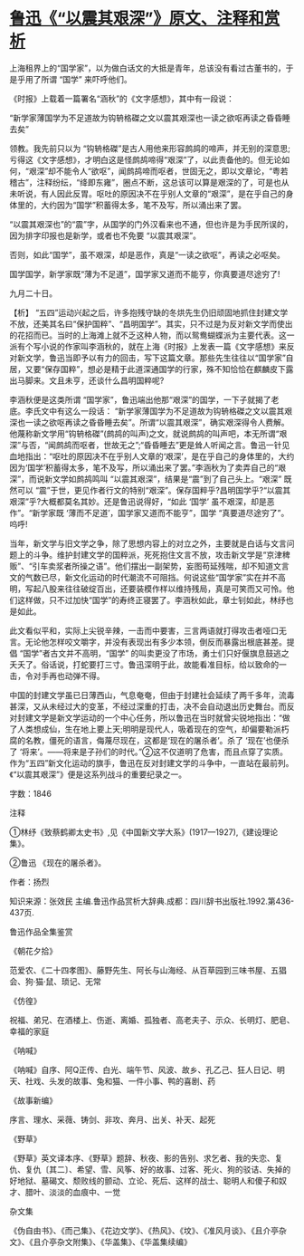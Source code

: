 # [鲁迅《“以震其艰深”》原文、注释和赏析](https://www.vrrw.net/wx/9530.html)

上海租界上的“国学家”，以为做白话文的大抵是青年，总该没有看过古董书的，于是乎用了所谓 “国学” 来吓呼他们。

《时报》上载着一篇署名“涵秋”的《文字感想》，其中有一段说：

“新学家薄国学为不足道故为钩辀格磔之文以震其艰深也一读之欲呕再读之昏昏睡去矣”

领教。我先前只以为 “钩辀格磔”是古人用他来形容鹧鸪的啼声，并无别的深意思; 亏得这《文字感想》，才明白这是怪鹧鸪啼得“艰深”了，以此责备他的。但无论如何，“艰深”却不能令人“欲呕”，闻鹧鸪啼而呕者，世固无之，即以文章论，“粤若稽古”，注释纷纭，“绛即东雍”，圈点不断，这总该可以算是艰深的了，可是也从未听说，有人因此反胃。呕吐的原因决不在乎别人文章的“艰深”，是在乎自己的身体里的，大约因为“国学”积蓄得太多，笔不及写，所以涌出来了罢。

“以震其艰深也”的“震”字，从国学的门外汉看来也不通，但也许是为手民所误的，因为排字印报也是新学，或者也不免要 “以震其艰深”。

否则，如此“国学”，虽不艰深，却是恶作，真是“一读之欲呕”，再读之必呕矣。

国学国学，新学家既“薄为不足道”，国学家又道而不能亨，你真要道尽途穷了!

九月二十日。



【析】 “五四”运动兴起之后，许多抱残守缺的冬烘先生仍旧顽固地抓住封建文学不放，还美其名曰“保护国粹”、“昌明国学”。其实，只不过是为反对新文学而使出的花招而已。当时的上海滩上就不乏这种人物，而以鸳鸯蝴蝶派为主要代表。这一派有个写小说的作家叫李涵秋的，就在上海《时报》上发表一篇《文字感想》来反对新文学，鲁迅当即予以有力的回击，写下这篇文章。那些先生往往以“国学家”自居，又要“保存国粹”，想必是精于此道深通国学的行家，殊不知恰恰在麒麟皮下露出马脚来。文且未亨，还谈什么昌明国粹呢?

李涵秋便是这类所谓 “国学家”，鲁迅端出他那“艰深”的国学，一下子就揭了老底。李氏文中有这么一段话： “新学家薄国学为不足道故为钩辀格磔之文以震其艰深也一读之欲呕再读之昏昏睡去矣”。所谓“以震其艰深”，确实艰深得令人费解。他蔑称新文学用“钩辀格磔”(鹧鸪的叫声)之文，就说鹧鸪的叫声吧，本无所谓“艰深”与否，“闻鹧鸪而呕者，世故无之”;“昏昏睡去”更是耸人听闻之言。鲁迅一针见血地指出：“呕吐的原因决不在乎别人文章的‘艰深’，是在乎自己的身体里的，大约因为‘国学’积蓄得太多，笔不及写，所以涌出来了罢。”李涵秋为了卖弄自己的“艰深”，而说新文学如鹧鸪鸣叫 “以震其艰深”，结果是“震”到了自己头上。“艰深” 既然可以 “震”于世，更见作者行文的特别“艰深”。保存国粹乎?昌明国学乎?“以震其艰深”乎?大概都莫名其妙。还是鲁迅说得好，“如此 ‘国学’ 虽不艰深，却是恶作”。“新学家既 ‘薄而不足道’，国学家又道而不能亨”，国学 “真要道尽途穷了”。呜呼!

当年，新文学与旧文学之争，除了思想内容上的对立之外，主要就是白话与文言问题上的斗争。维护封建文学的国粹派，死死抱住文言不放，攻击新文学是“京津稗贩”、“引车卖浆者所操之语”。他们摆出一副架势，妄图苟延残喘，却不知道文言文的气数已尽，新文化运动的时代潮流不可阻挡。何说这些“国学家”实在并不高明，写起八股来往往破绽百出，还要装模作样以维持残局，真是可笑而又可怜。他们这样做，只不过加快“国学”的寿终正寝罢了。李涵秋如此，章士钊如此，林纾也是如此。

此文看似平和，实际上尖锐辛辣，一击而中要害，三言两语就打得攻击者哑口无言。无论他怎样咬文嚼字，并没有表现出有多少本领，倒反而暴露出根底甚差。提倡 “国学”者古文并不高明，“国学” 的叫卖更没了市场，勇士们只好偃旗息鼓逃之夭夭了。俗话说，打蛇要打三寸。鲁迅深明于此，故能看准目标，给以致命的一击，令对手再也动弹不得。

中国的封建文学虽已日薄西山，气息奄奄，但由于封建社会延续了两千多年，流毒甚深，又从未经过大的变革，不经过深重的打击，决不会自动退出历史舞台。而反对封建文学是新文学运动的一个中心任务，所以鲁迅在当时就曾尖锐地指出：“做了人类想成仙，生在地上要上天;明明是现代人，吸着现在的空气，却偏要勒派朽腐的名教，僵死的语言，侮蔑尽现在，这都是‘现在的屠杀者’。杀了 ‘现在’也便杀了 ‘将来’。——将来是子孙们的时代。”②这不仅道明了危害，而且点穿了实质。作为“五四”新文化运动的旗手，鲁迅在反对封建文学的斗争中，一直站在最前列。《“以震其艰深”》便是这系列战斗的重要纪录之一。

字数：1846

注释

①林纾《致蔡鹤卿太史书》,见《中国新文学大系》(1917—1927),《建设理论集》。

②鲁迅 《现在的屠杀者》。

作者：扬烈

知识来源：张效民 主编.鲁迅作品赏析大辞典.成都：四川辞书出版社.1992.第436-437页.

鲁迅作品全集鉴赏

《朝花夕拾》

范爱农、《二十四孝图》、藤野先生、阿长与山海经、从百草园到三味书屋、五猖会、狗·猫·鼠、琐记、无常

《仿徨》

祝福、弟兄、在酒楼上、伤逝、离婚、孤独者、高老夫子、示众、长明灯、肥皂、幸福的家庭

《呐喊》

《呐喊》自序、阿Q正传、白光、端午节、风波、故乡、孔乙己、狂人日记、明天、社戏、头发的故事、兔和猫、一件小事、鸭的喜剧、药

《故事新编》

序言、理水、采薇、铸剑、非攻、奔月、出关、补天、起死

《野草》

《野草》英文译本序、《野草》题辞、秋夜、影的告别、求乞者、我的失恋、复仇、复仇〔其二〕、希望、雪、风筝、好的故事、过客、死火、狗的驳诘、失掉的好地狱、墓碣文、颓败线的颤动、立论、死后、这样的战士、聪明人和傻子和奴才、腊叶、淡淡的血痕中、一觉

杂文集

《伪自由书》、《而己集》、《花边文学》、《热风》、《坟》、《准风月谈》、《且介亭杂文》、《且介亭杂文附集》、《华盖集》、《华盖集续编》

